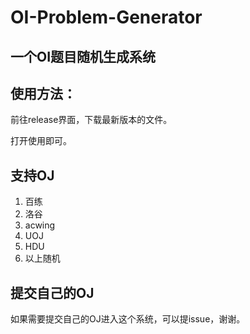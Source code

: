 # OI-Problem-Generator
##  一个OI题目随机生成系统

## 使用方法：

前往release界面，下载最新版本的文件。

打开使用即可。

## 支持OJ

1. 百练
2. 洛谷
3. acwing
4. UOJ
5. HDU
6. 以上随机

## 提交自己的OJ

如果需要提交自己的OJ进入这个系统，可以提issue，谢谢。